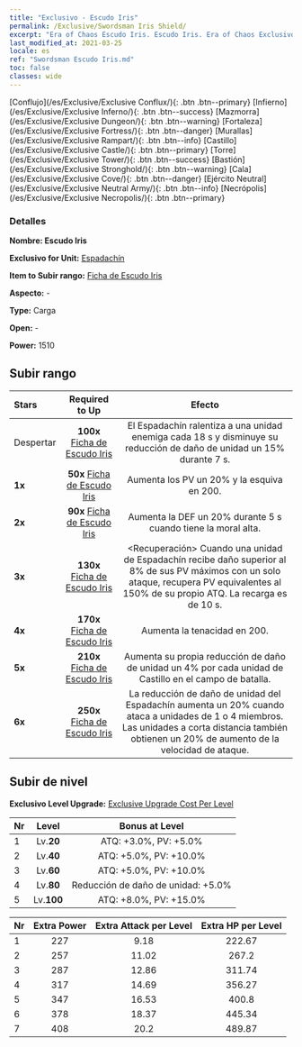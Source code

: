 ```yaml
---
title: "Exclusivo - Escudo Iris"
permalink: /Exclusive/Swordsman Iris Shield/
excerpt: "Era of Chaos Escudo Iris. Escudo Iris. Era of Chaos Exclusivo Escudo Iris. Espadachín Exclusivo."
last_modified_at: 2021-03-25
locale: es
ref: "Swordsman Escudo Iris.md"
toc: false
classes: wide
---
```

 [Conflujo](/es/Exclusive/Exclusive Conflux/){: .btn .btn--primary} [Infierno](/es/Exclusive/Exclusive Inferno/){: .btn .btn--success} [Mazmorra](/es/Exclusive/Exclusive Dungeon/){: .btn .btn--warning} [Fortaleza](/es/Exclusive/Exclusive Fortress/){: .btn .btn--danger} [Murallas](/es/Exclusive/Exclusive Rampart/){: .btn .btn--info} [Castillo](/es/Exclusive/Exclusive Castle/){: .btn .btn--primary} [Torre](/es/Exclusive/Exclusive Tower/){: .btn .btn--success} [Bastión](/es/Exclusive/Exclusive Stronghold/){: .btn .btn--warning} [Cala](/es/Exclusive/Exclusive Cove/){: .btn .btn--danger} [Ejército Neutral](/es/Exclusive/Exclusive Neutral Army/){: .btn .btn--info} [Necrópolis](/es/Exclusive/Exclusive Necropolis/){: .btn .btn--primary} 

### Detalles
 **Nombre: Escudo Iris** 

 **Exclusivo for Unit:** [Espadachín](/es/units/Swordsman/) 

 **Item to Subir rango:** [Ficha de Escudo Iris](/es/Items/con_913/)

 **Aspecto:** -

 **Type:** Carga

 **Open:** -

 **Power:** 1510

## Subir rango

  |     Stars    |  Required to Up | Efecto |
  |:-------------|:---------------:|:---------------:|
  |  Despertar  | **100x** [Ficha de Escudo Iris](/es/Items/con_913/) | <Rompeescudos> El Espadachín ralentiza a una unidad enemiga cada 18 s y disminuye su reducción de daño de unidad un 15% durante 7 s. |
  | **1x** <i class="fas fa-star"/> | **50x** [Ficha de Escudo Iris](/es/Items/con_913/) | Aumenta los PV un 20% y la esquiva en 200. |
  | **2x** <i class="fas fa-star"/> | **90x** [Ficha de Escudo Iris](/es/Items/con_913/) | Aumenta la DEF un 20% durante 5 s cuando tiene la moral alta. |
  | **3x** <i class="fas fa-star"/> | **130x** [Ficha de Escudo Iris](/es/Items/con_913/) | <Recuperación> Cuando una unidad de Espadachín recibe daño superior al 8% de sus PV máximos con un solo ataque, recupera PV equivalentes al 150% de su propio ATQ. La recarga es de 10 s. |
  | **4x** <i class="fas fa-star"/> | **170x** [Ficha de Escudo Iris](/es/Items/con_913/) | Aumenta la tenacidad en 200. |
  | **5x** <i class="fas fa-star"/> | **210x** [Ficha de Escudo Iris](/es/Items/con_913/) | Aumenta su propia reducción de daño de unidad un 4% por cada unidad de Castillo en el campo de batalla. |
  | **6x** <i class="fas fa-star"/> | **250x** [Ficha de Escudo Iris](/es/Items/con_913/) | <Matanza de Dragones> La reducción de daño de unidad del Espadachín aumenta un 20% cuando ataca a unidades de 1 o 4 miembros. Las unidades a corta distancia también obtienen un 20% de aumento de la velocidad de ataque. |


## Subir de nivel
 **Exclusivo Level Upgrade:** [Exclusive Upgrade Cost Per Level](/Exclusive/ExclusiveUpgradeCostPerLevel/)

  |  Nr  |   Level  | Bonus at Level |
  |:-----|:--------:|:--------------:|
  | 1 | Lv.**20** | ATQ: +3.0%, PV: +5.0% |
  | 2 | Lv.**40** | ATQ: +5.0%, PV: +10.0% |
  | 3 | Lv.**60** | ATQ: +5.0%, PV: +10.0% |
  | 4 | Lv.**80** | Reducción de daño de unidad: +5.0% |
  | 5 | Lv.**100** | ATQ: +8.0%, PV: +15.0% |


  |  Nr  |  Extra Power | Extra Attack per Level | Extra HP per Level |
  |:-----|:--------:|:--------:|:--------:|
  | 1 | 227 | 9.18 | 222.67 |
  | 2 | 257 | 11.02 | 267.2 |
  | 3 | 287 | 12.86 | 311.74 |
  | 4 | 317 | 14.69 | 356.27 |
  | 5 | 347 | 16.53 | 400.8 |
  | 6 | 378 | 18.37 | 445.34 |
  | 7 | 408 | 20.2 | 489.87 |


